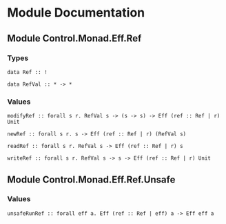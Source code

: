 # Module Documentation

## Module Control.Monad.Eff.Ref

### Types

    data Ref :: !

    data RefVal :: * -> *


### Values

    modifyRef :: forall s r. RefVal s -> (s -> s) -> Eff (ref :: Ref | r) Unit

    newRef :: forall s r. s -> Eff (ref :: Ref | r) (RefVal s)

    readRef :: forall s r. RefVal s -> Eff (ref :: Ref | r) s

    writeRef :: forall s r. RefVal s -> s -> Eff (ref :: Ref | r) Unit


## Module Control.Monad.Eff.Ref.Unsafe

### Values

    unsafeRunRef :: forall eff a. Eff (ref :: Ref | eff) a -> Eff eff a